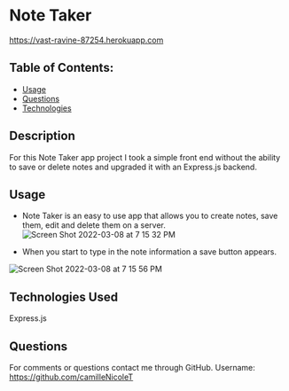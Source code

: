 # Note Taker 

https://vast-ravine-87254.herokuapp.com

## Table of Contents: 
   - [Usage](#usage) 
   - [Questions](#Questions) 
   - [Technologies](#technologiesused)

## Description
For this Note Taker app project I took a simple front end without the ability to save or delete notes and upgraded it with an Express.js backend.

## Usage
- Note Taker is an easy to use app that allows you to create notes, save them, edit and delete them on a server. 
![Screen Shot 2022-03-08 at 7 15 32 PM](https://user-images.githubusercontent.com/94029792/157348101-2b4b358e-5875-4c9e-8961-2c831c822a69.png)

- When you start to type in the note information a save button appears.

![Screen Shot 2022-03-08 at 7 15 56 PM](https://user-images.githubusercontent.com/94029792/157348161-bc398040-264c-489a-856b-17bc8d1bab4c.png)

## Technologies Used
  Express.js
  
## Questions
For comments or questions contact me through GitHub. Username: https://github.com/camilleNicoleT

  
  
  
